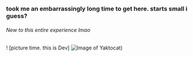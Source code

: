### took me an embarrassingly long time to get here. starts small i guess?

###### New to this entire experience lmao

! [picture time. this is Dev] ![Image of Yaktocat](https://octodex.github.com/images/yaktocat.png))
